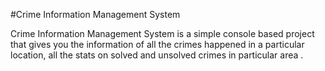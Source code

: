 #Crime Information Management System


Crime Information Management System is a simple console based project that gives you the information of all the crimes happened in a particular location, all the stats on solved and unsolved crimes in particular area .
